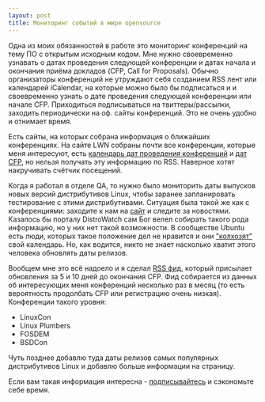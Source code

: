 ```yaml
---
layout: post
title: Мониторинг событий в мире opensource
---
```


Одна из моих обязанностей в работе это мониторинг конференций на тему ПО с
открытым исходным кодом.  Мне нужно своевременно узнавать о датах проведения
следующей конференции и датах начала и окончания приёма докладов (CFP, Call for
Proposals). Обычно организаторы конференций не утруждают себя созданием RSS лент
или календарей iCalendar, на которые можно было бы подписаться и и своевременно
узнать о дате проведения следующей конференции или начале CFP. Приходиться
подписываться на твиттеры/рассылки, заходить периодически на оф. сайты
конференций. Это не очень удобно и отнимает время.

Есть сайты, на которых собрана информация о ближайших конференциях.  На сайте
LWN собраны почти все конференции, которые меня интересуют, есть [календарь
дат проведения конференций](http://lwn.net/Calendar/) и [дат
CFP](http://lwn.net/Calendar/Monthly/cfp/), но нельзя получать эту информацию по
RSS. Наверное хотят накручивать счётчик посещений.

Когда я работал в отделе QA, то нужно было мониторить даты выпусков новых версий
дистрибутивов Linux, чтобы заранее запланировать тестирование с этими
дистрибутивами. Ситуация была такой же как с конференциями: заходите к нам на
[сайт](https://wiki.ubuntu.com/ReleaseSchedule) и следите за новостями. Казалось
бы порталу DistroWatch сам Бог велел собирать такого рода информацию, но у них
нет такой возможности. В сообществе Ubuntu есть люди, которых такое
положение дел не нравится и они
["колхозят"](http://blog.andrewsomething.com/2011/08/19/ubuntu-release-calendar/)
свой календарь. Но, как водится, никто не знает насколько хватит этого человека
обновлять даты релизов.

Вообщем мне это всё надоело и я сделал [RSS фид](https://bronevichok.ru/ose/),
который присылает обновления за 5 и 10 дней до окончания CFP. Фид собирается из
данных об интересующих меня конференций несколько раз в месяц (то есть
вероятность продолбать CFP или регистрацию очень низкая). Конференции такого уровня:

* LinuxCon
* Linux Plumbers
* FOSDEM
* BSDCon

Чуть позднее добавлю туда даты релизов самых популярных дистрибутивов Linux
и добавлю больше информации на страницу.

Если вам такая информация интересна -
[подписывайтесь](https://bronevichok.ru/ose/conf-rss.xml) и сэкономьте себе
время.
